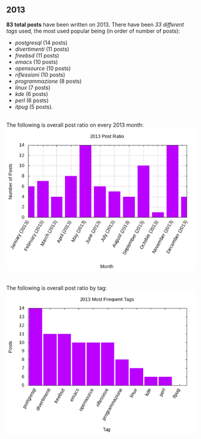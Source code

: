 ## 2013 

**83 total posts** have been written on 2013.
There have been *33 different tags* used, the most
used popular being (in order of number of posts):
 
- *postgresql* (14 posts)  
- *divertimenti* (11 posts)  
- *freebsd* (11 posts)  
- *emacs* (10 posts)  
- *opensource* (10 posts)  
- *riflessioni* (10 posts)  
- *programmazione* (8 posts)  
- *linux* (7 posts)  
- *kde* (6 posts)  
- *perl* (6 posts)  
- *itpug* (5 posts).<br/>
<br/>
The following is overall post ratio on every 2013 month:
<br/>
    <center>
      <img src="/images/stats/2013-months.png" alt="2013 post ratio per month" />
    </center>
<br/>

<br/>
The following is overall post ratio by tag:
<br/>
  <center>
    <img src="/images/stats/2013-tags.png" alt="2013 post ratio per tag" />
  </center>
<br/>
